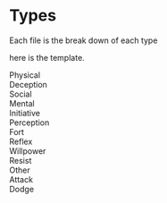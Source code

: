 Types
======
Each file is the break down of each type

here is the template.

Physical	
Deception	
Social	
Mental	
Initiative	
Perception	
Fort	
Reflex	
Willpower	
Resist	
Other	
Attack	
Dodge	
